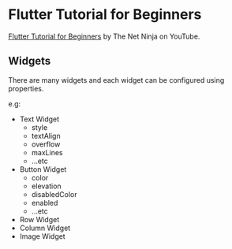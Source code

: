 # Flutter Tutorial for Beginners

[Flutter Tutorial for Beginners](https://www.youtube.com/watch?v=1ukSR1GRtMU&list=PL4cUxeGkcC9jLYyp2Aoh6hcWuxFDX6PBJ) by The Net Ninja on YouTube.

## Widgets

There are many widgets and each widget can be configured using properties.

e.g:
* Text Widget
  * style
  * textAlign
  * overflow
  * maxLines
  * ...etc
* Button Widget
  * color
  * elevation
  * disabledColor
  * enabled
  * ...etc
* Row Widget
* Column Widget
* Image Widget

